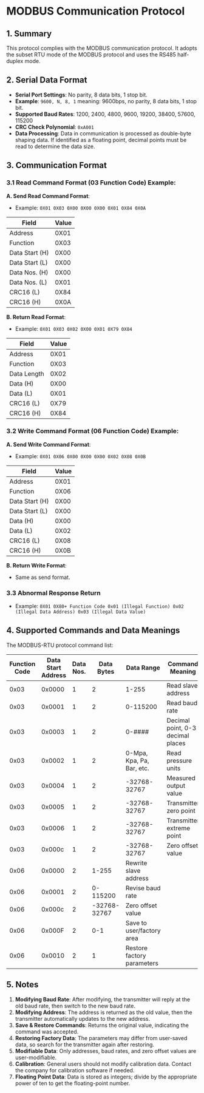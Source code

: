 # MODBUS Communication Protocol

## 1. Summary

This protocol complies with the MODBUS communication protocol. It adopts the subset RTU mode of the MODBUS protocol and uses the RS485 half-duplex mode.

## 2. Serial Data Format

- **Serial Port Settings**: No parity, 8 data bits, 1 stop bit.
- **Example**: `9600, N, 8, 1` meaning: 9600bps, no parity, 8 data bits, 1 stop bit.
- **Supported Baud Rates**: 1200, 2400, 4800, 9600, 19200, 38400, 57600, 115200
- **CRC Check Polynomial**: `0xA001`
- **Data Processing**: Data in communication is processed as double-byte shaping data. If identified as a floating point, decimal points must be read to determine the data size.

## 3. Communication Format

### 3.1 Read Command Format (03 Function Code) Example:

**A. Send Read Command Format**:
- Example: `0X01 0X03 0X00 0X00 0X00 0X01 0X84 0X0A`

| Field       | Value |
|-------------|-------|
| Address     | 0X01  |
| Function    | 0X03  |
| Data Start (H) | 0X00  |
| Data Start (L) | 0X00  |
| Data Nos. (H)  | 0X00  |
| Data Nos. (L)  | 0X01  |
| CRC16 (L)   | 0X84  |
| CRC16 (H)   | 0X0A  |

**B. Return Read Format**:
- Example: `0X01 0X03 0X02 0X00 0X01 0X79 0X84`

| Field       | Value |
|-------------|-------|
| Address     | 0X01  |
| Function    | 0X03  |
| Data Length | 0X02  |
| Data (H)    | 0X00  |
| Data (L)    | 0X01  |
| CRC16 (L)   | 0X79  |
| CRC16 (H)   | 0X84  |

### 3.2 Write Command Format (06 Function Code) Example:

**A. Send Write Command Format**:
- Example: `0X01 0X06 0X00 0X00 0X00 0X02 0X08 0X0B`

| Field       | Value |
|-------------|-------|
| Address     | 0X01  |
| Function    | 0X06  |
| Data Start (H) | 0X00  |
| Data Start (L) | 0X00  |
| Data (H)    | 0X00  |
| Data (L)    | 0X02  |
| CRC16 (L)   | 0X08  |
| CRC16 (H)   | 0X0B  |

**B. Return Write Format**:
- Same as send format.

### 3.3 Abnormal Response Return

- Example: `0X01 0X80+ Function Code 0x01 (Illegal Function) 0x02 (Illegal Data Address) 0x03 (Illegal Data Value)`

## 4. Supported Commands and Data Meanings

The MODBUS-RTU protocol command list:

| Function Code | Data Start Address | Data Nos. | Data Bytes | Data Range     | Command Meaning                   |
|---------------|--------------------|-----------|------------|---------------|-----------------------------------|
| 0x03          | 0x0000             | 1         | 2          | 1-255         | Read slave address                |
| 0x03          | 0x0001             | 1         | 2          | 0-115200      | Read baud rate                    |
| 0x03          | 0x0003             | 1         | 2          | 0-####        | Decimal point, 0-3 decimal places |
| 0x03          | 0x0002             | 1         | 2          | 0-Mpa, Kpa, Pa, Bar, etc. | Read pressure units               |
| 0x03          | 0x0004             | 1         | 2          | -32768-32767  | Measured output value             |
| 0x03          | 0x0005             | 1         | 2          | -32768-32767  | Transmitter zero point            |
| 0x03          | 0x0006             | 1         | 2          | -32768-32767  | Transmitter extreme point         |
| 0x03          | 0x000c             | 1         | 2          | -32768-32767  | Zero offset value                 |
| 0x06          | 0x0000             | 2         | 1-255      | Rewrite slave address             |
| 0x06          | 0x0001             | 2         | 0-115200   | Revise baud rate                  |
| 0x06          | 0x000c             | 2         | -32768-32767 | Zero offset value               |
| 0x06          | 0x000F             | 2         | 0-1        | Save to user/factory area         |
| 0x06          | 0x0010             | 2         | 1          | Restore factory parameters        |

## 5. Notes

1. **Modifying Baud Rate**: After modifying, the transmitter will reply at the old baud rate, then switch to the new baud rate.
2. **Modifying Address**: The address is returned as the old value, then the transmitter automatically updates to the new address.
3. **Save & Restore Commands**: Returns the original value, indicating the command was accepted.
4. **Restoring Factory Data**: The parameters may differ from user-saved data, so search for the transmitter again after restoring.
5. **Modifiable Data**: Only addresses, baud rates, and zero offset values are user-modifiable.
6. **Calibration**: General users should not modify calibration data. Contact the company for calibration software if needed.
7. **Floating Point Data**: Data is stored as integers; divide by the appropriate power of ten to get the floating-point number.

